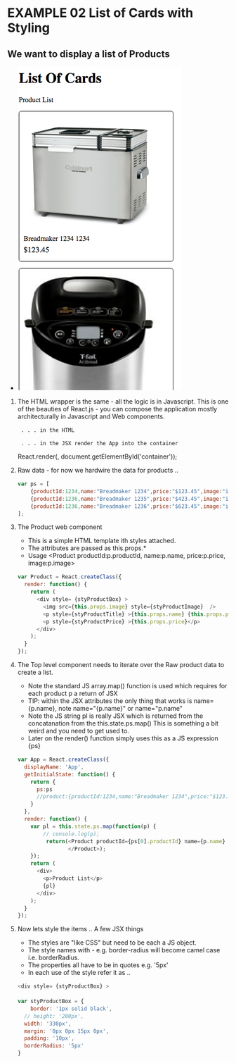 # EXAMPLE 02 List of Cards with Styling

## We want to display a list of Products 

*
	![](../images/02_listcardstyled.png)


1. The HTML wrapper is the same - all the logic is in Javascript. This is one of the beauties of React.js - you can compose the application mostly architecturally in Javascript and Web components.

		. . . in the HTML
	<div id="container"></div>

		. . . in the JSX render the App into the container
	React.render(<App />, document.getElementById('container'));



2. Raw data - for now we hardwire the data for products ..

	```javascript
	var ps = [
		{productId:1234,name:"Breadmaker 1234",price:"$123.45",image:"images/breadmaker1.jpg"},
		{productId:1236,name:"Breadmaker 1235",price:"$423.45",image:"images/breadmaker2.jpg"},
		{productId:1236,name:"Breadmaker 1236",price:"$623.45",image:"images/breadmaker3.jpg"}
	];
	```


3. The Product web component 
	- This is a simple HTML template ith styles attached. 
	- The attributes are passed as this.props.*
	- Usage <Product productId:p.productId, name:p.name, price:p.price, image:p.image></Product>

	```javascript
	var Product = React.createClass({
	  render: function() {
	    return (
	      <div style= {styProductBox} >
	        <img src={this.props.image} style={styProductImage}  />
	        <p style={styProductTitle} >{this.props.name} {this.props.productId}</p>
	        <p style={styProductPrice} >{this.props.price}</p>
	      </div>
	    );
	  }
	});
	```



4. The Top level component needs to iterate over the Raw product data to create a list.
	- Note the standard JS array.map() function is used which requires for each product p a return of JSX
	- TIP: within the JSX attributes the only thing that works is name={p.name}, note name="{p.name}" or name="p.name"
	- Note the JS string pl is really JSX which is returned from the concatanation from the this.state.ps.map()
	       This is something a bit weird and you need to get used to.
	- Later on the render() function simply uses this as a JS expression {ps}

	```javascript
	var App = React.createClass({
	  displayName: 'App',
	  getInitialState: function() {
	    return {
	      ps:ps
	      //product:{productId:1234,name:"Breadmaker 1234",price:"$123.45",image:""}
	    }
	  },
	  render: function() {
		var pl = this.state.ps.map(function(p) {
			// console.log(p);
	    	 return(<Product productId={ps[0].productId} name={p.name} price={p.price} image={p.image} >
	    	 	    </Product>);
		});
	    return (
	      <div>
	      	<p>Product List</p>
	      	{pl}
	      </div>
	    );
	  }
	});
	```



5. Now lets style the items .. A few JSX things
	- The styles are "like CSS" but need to be each a JS object.
	- The style names with - e.g. border-radius will become camel case i.e. borderRadius.
	- The properties all have to be in quotes e.g. '5px'
	- In each use of the style refer it as ..

	```javascript
	<div style= {styProductBox} >

	var styProductBox = {
		border: '1px solid black',
	  // height: '200px',
	  width: '330px',
	  margin: '0px 0px 15px 0px',
	  padding: '10px',
	  borderRadius: '5px'
	}
	```




